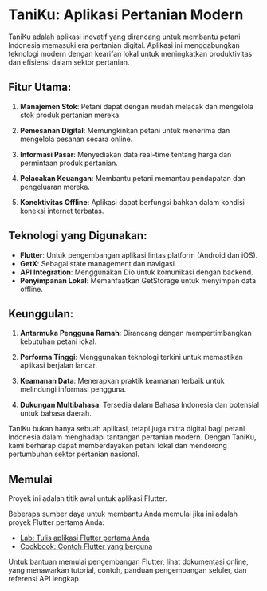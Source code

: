 # TaniKu: Aplikasi Pertanian Modern

TaniKu adalah aplikasi inovatif yang dirancang untuk membantu petani Indonesia memasuki era pertanian digital. Aplikasi ini menggabungkan teknologi modern dengan kearifan lokal untuk meningkatkan produktivitas dan efisiensi dalam sektor pertanian.

## Fitur Utama:

1. **Manajemen Stok**:
   Petani dapat dengan mudah melacak dan mengelola stok produk pertanian mereka.

2. **Pemesanan Digital**:
   Memungkinkan petani untuk menerima dan mengelola pesanan secara online.

3. **Informasi Pasar**:
   Menyediakan data real-time tentang harga dan permintaan produk pertanian.

4. **Pelacakan Keuangan**:
   Membantu petani memantau pendapatan dan pengeluaran mereka.

5. **Konektivitas Offline**:
   Aplikasi dapat berfungsi bahkan dalam kondisi koneksi internet terbatas.

## Teknologi yang Digunakan:

- **Flutter**: Untuk pengembangan aplikasi lintas platform (Android dan iOS).
- **GetX**: Sebagai state management dan navigasi.
- **API Integration**: Menggunakan Dio untuk komunikasi dengan backend.
- **Penyimpanan Lokal**: Memanfaatkan GetStorage untuk menyimpan data offline.

## Keunggulan:

1. **Antarmuka Pengguna Ramah**:
   Dirancang dengan mempertimbangkan kebutuhan petani lokal.

2. **Performa Tinggi**:
   Menggunakan teknologi terkini untuk memastikan aplikasi berjalan lancar.

3. **Keamanan Data**:
   Menerapkan praktik keamanan terbaik untuk melindungi informasi pengguna.

4. **Dukungan Multibahasa**:
   Tersedia dalam Bahasa Indonesia dan potensial untuk bahasa daerah.

TaniKu bukan hanya sebuah aplikasi, tetapi juga mitra digital bagi petani Indonesia dalam menghadapi tantangan pertanian modern. Dengan TaniKu, kami berharap dapat memberdayakan petani lokal dan mendorong pertumbuhan sektor pertanian nasional.

## Memulai

Proyek ini adalah titik awal untuk aplikasi Flutter.

Beberapa sumber daya untuk membantu Anda memulai jika ini adalah proyek Flutter pertama Anda:

- [Lab: Tulis aplikasi Flutter pertama Anda](https://docs.flutter.dev/get-started/codelab)
- [Cookbook: Contoh Flutter yang berguna](https://docs.flutter.dev/cookbook)

Untuk bantuan memulai pengembangan Flutter, lihat
[dokumentasi online](https://docs.flutter.dev/), yang menawarkan tutorial,
contoh, panduan pengembangan seluler, dan referensi API lengkap.
